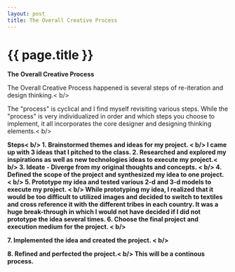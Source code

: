 ```yaml
---
layout: post
title: The Overall Creative Process
---
```


{{ page.title }}
================

<p class="meta">

<b>The Overall Creative Process</b><br />

The Overall Creative Process happened is several steps of re-iteration and design thinking.< b/>

The "process" is cyclical and I find myself revisiting various steps. While the "process" is very individualized in order and which steps you choose to implement, it all incorporates the core designer and designing thinking elements.< b/>

<b>Steps<b>< b/>
<b>1. Brainstormed themes and ideas for my project. <b>< b/> 
        I came up with 3 ideas that I pitched to the class.
<b>2. Researched and explored my inspirations as well as new technologies ideas to execute my project.<b>< b/>
<b>3. Ideate - Diverge from my original thoughts and concepts. <b>< b/>
<b>4. Defined the scope of the project and synthesized my idea to one project. <b>< b/>
<b>5. Prototype my idea and tested various 2-d and 3-d models to execute my project. <b>< b/>
        While prototyping my idea, I realized that it would be too difficult to utilized images and decided to switch to     textiles and cross reference it with the different tribes in each country. It was a huge break-through in which I would not have decided if I did not prototype the idea several times.
<b>6. Choose the final project and execution medium for the project. <b>< b/>

<b>7. Implemented the idea and created the project. <b>< b/>
        
<b>8. Refined and perfected the project.<b>< b/>
        This will be a continous process. 


